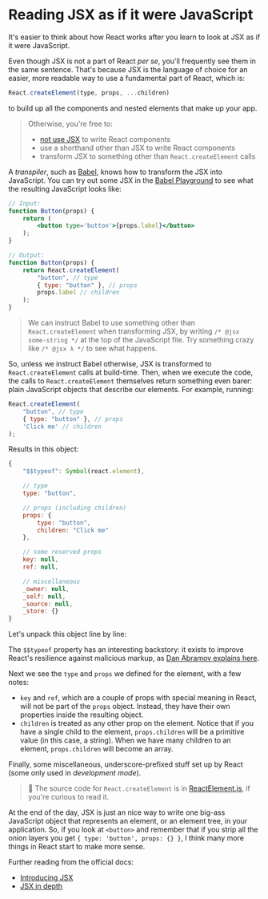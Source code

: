 # Reading JSX as if it were JavaScript

It's easier to think about how React works after you learn to look at JSX as if it were JavaScript.

Even though JSX is not a part of React _per se_, you'll frequently see them in the same sentence. That's because JSX is the language of choice for an easier, more readable way to use a fundamental part of React, which is:

```js
React.createElement(type, props, ...children)
```

to build up all the components and nested elements that make up your app.

> Otherwise, you're free to:
>
> * [not use JSX][react-without-jsx] to write React components
> * use a shorthand other than JSX to write React components
> * transform JSX to something other than `React.createElement` calls

A _transpiler_, such as [Babel](https://babeljs.io/), knows how to transform the JSX into JavaScript. You can try out some JSX in the [Babel Playground][babel-playground] to see what the resulting JavaScript looks like:

```jsx
// Input:
function Button(props) {
	return (
		<button type='button'>{props.label}</button>
	);
}

// Output:
function Button(props) {
	return React.createElement(
		"button", // type
		{ type: "button" }, // props
		props.label // children
	);
}
```

> We can instruct Babel to use something other than `React.createElement` when transforming JSX, by writing `/* @jsx some-string */` at the top of the JavaScript file. Try something crazy like `/* @jsx λ */` to see what happens.

So, unless we instruct Babel otherwise, JSX is transformed to `React.createElement` calls at build-time. Then, when we execute the code, the calls to `React.createElement` themselves return something even barer: plain JavaScript objects that describe our elements. For example, running:

```js
React.createElement(
	"button", // type
	{ type: "button" }, // props
	'Click me' // children
);
```

Results in this object:

```js
{
	"$$typeof": Symbol(react.element),

	// type
  	type: "button",

  	// props (including children)
	props: {
		type: "button",
		children: "Click me"
	},

	// some reserved props
	key: null,
	ref: null,

	// miscellaneous
	_owner: null,
	_self: null,
	_source: null,
	_store: {}
}
```

Let's unpack this object line by line:

The `$$typeof` property has an interesting backstory: it exists to improve React's resilience against malicious markup, as [Dan Abramov explains here](https://overreacted.io/why-do-react-elements-have-typeof-property/).

Next we see the `type` and `props` we defined for the element, with a few notes:

* `key` and `ref`, which are a couple of props with special meaning in React, will not be part of the `props` object. Instead, they have their own properties inside the resulting object.
* `children` is treated as any other prop on the element. Notice that if you have a single child to the element, `props.children` will be a primitive value (in this case, a string). When we have many children to an element, `props.children` will become an array.

Finally, some miscellaneous, underscore-prefixed stuff set up by React (some only used in _development mode_).

> 📖 The source code for `React.createElement` is in [ReactElement.js](https://github.com/facebook/react/blob/master/packages/react/src/ReactElement.js), if you're curious to read it.

At the end of the day, JSX is just an nice way to write one big-ass JavaScript object that represents an element, or an element tree, in your application. So, if you look at `<button>` and remember that if you strip all the onion layers you get `{ type: 'button', props: {} }`, I think many more things in React start to make more sense.

Further reading from the official docs:

* [Introducing JSX][introducing-jsx]
* [JSX in depth][jsx-in-depth]

[wtf-is-jsx]: https://jasonformat.com/wtf-is-jsx/
[introducing-jsx]: https://reactjs.org/docs/introducing-jsx.html
[jsx-in-depth]: https://reactjs.org/docs/jsx-in-depth.html
[react-without-jsx]: https://reactjs.org/docs/react-without-jsx.html
[babel-playground]: https://babeljs.io/repl/#?presets=react&code_lz=GYVwdgxgLglg9mABACwKYBt1wBQEpEDeAUIogE6pQhlIA8AJjAG4B8AEhlogO5xnr0AhLQD0jVgG4iAXyJA
